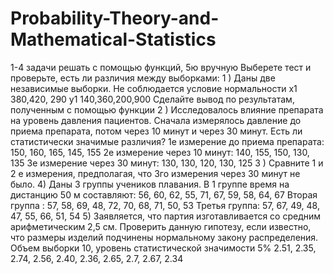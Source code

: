# Probability-Theory-and-Mathematical-Statistics
1-4 задачи решать с помощью функций, 5ю вручную
Выберете тест и проверьте, есть ли различия между выборками:
1 ) Даны две независимые выборки. Не соблюдается условие нормальности
x1 380,420, 290
y1 140,360,200,900
Сделайте вывод по результатам, полученным с помощью функции
2 ) Исследовалось влияние препарата на уровень давления пациентов. Сначала измерялось давление до приема препарата, потом через 10 минут и через 30 минут. Есть ли статистически значимые различия?
1е измерение до приема препарата: 150, 160, 165, 145, 155
2е измерение через 10 минут: 140, 155, 150, 130, 135
3е измерение через 30 минут: 130, 130, 120, 130, 125
3 ) Сравните 1 и 2 е измерения, предполагая, что 3го измерения через 30 минут не было.
4) Даны 3 группы учеников плавания.
В 1 группе время на дистанцию 50 м составляют:
56, 60, 62, 55, 71, 67, 59, 58, 64, 67
Вторая группа : 57, 58, 69, 48, 72, 70, 68, 71, 50, 53
Третья группа: 57, 67, 49, 48, 47, 55, 66, 51, 54
5) Заявляется, что партия изготавливается со средним арифметическим 2,5 см. Проверить данную гипотезу, если известно, что размеры изделий подчинены нормальному закону распределения. Объем выборки 10, уровень статистической значимости 5%
2.51, 2.35, 2.74, 2.56, 2.40, 2.36, 2.65, 2.7, 2.67, 2.34
